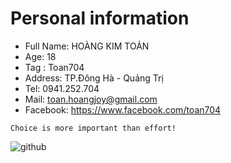 # Personal information
- Full Name: HOÀNG KIM TOẢN
- Age: 18
- Tag : Toan704
- Address: TP.Đông Hà - Quảng Trị
- Tel: 0941.252.704
- Mail: toan.hoangjoy@gmail.com
- Facebook: https://www.facebook.com/toan704

```
Choice is more important than effort!
```

![github](https://user-images.githubusercontent.com/67217560/88617589-397d4d00-d0c1-11ea-8540-64253c0e1649.png)

